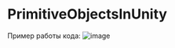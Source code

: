 # PrimitiveObjectsInUnity
Пример работы кода:
![image](https://github.com/VladimirPolozov/PrimitiveObjectsInUnity/assets/57739258/8c7b8cdd-0fb0-4960-8e16-4e5b728b2653)
